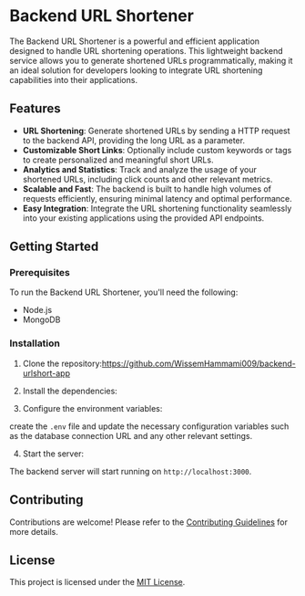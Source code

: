 # Backend URL Shortener

The Backend URL Shortener is a powerful and efficient application designed to handle URL shortening operations. This lightweight backend service allows you to generate shortened URLs programmatically, making it an ideal solution for developers looking to integrate URL shortening capabilities into their applications.

## Features

- **URL Shortening**: Generate shortened URLs by sending a HTTP request to the backend API, providing the long URL as a parameter.
- **Customizable Short Links**: Optionally include custom keywords or tags to create personalized and meaningful short URLs.
- **Analytics and Statistics**: Track and analyze the usage of your shortened URLs, including click counts and other relevant metrics.
- **Scalable and Fast**: The backend is built to handle high volumes of requests efficiently, ensuring minimal latency and optimal performance.
- **Easy Integration**: Integrate the URL shortening functionality seamlessly into your existing applications using the provided API endpoints.

## Getting Started

### Prerequisites

To run the Backend URL Shortener, you'll need the following:

- Node.js 
- MongoDB 

### Installation

1. Clone the repository:https://github.com/WissemHammami009/backend-urlshort-app

2. Install the dependencies:

3. Configure the environment variables:

create the `.env` file and update the necessary configuration variables such as the database connection URL and any other relevant settings.

4. Start the server:

The backend server will start running on `http://localhost:3000`.

## Contributing

Contributions are welcome! Please refer to the [Contributing Guidelines](CONTRIBUTING.md) for more details.

## License

This project is licensed under the [MIT License](LICENSE).






